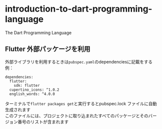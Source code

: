 # introduction-to-dart-programming-language
The Dart Programming Language 

## Flutter 外部パッケージを利用
外部ライブラリを利用するときは`pubspec.yaml`のdependenciesに記載をする<br>
例：<br>
```
dependencies:
  flutter:
    sdk: flutter
  cupertino_icons: ^1.0.2
  english_words: ^4.0.0   
```
ターミナルで`flutter packages get`と実行するとpubspec.lock ファイルに自動生成されます<br>
このファイルには、プロジェクトに取り込まれたすべてのパッケージとそのバージョン番号のリストが含まれます<br>
